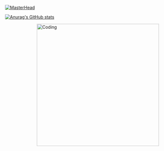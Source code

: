 [![MasterHead](https://iili.io/JNQJ7Ub.png)](https://github.com/GomesBetaX)

[![Anurag's GitHub stats](https://github-readme-stats.vercel.app/api?username=gomesbetax)](https://github.com/anuraghazra/github-readme-stats)

<img align="right" alt="Coding" width="400" src="https://iili.io/JNQAXJR.gif">

<!--
**GomesBetaX/GomesBetaX** is a ✨ _special_ ✨ repository because its `README.md` (this file) appears on your GitHub profile.

Here are some ideas to get you started:

- 🔭 I’m currently working on ...
- 🌱 I’m currently learning ...
- 👯 I’m looking to collaborate on ...
- 🤔 I’m looking for help with ...
- 💬 Ask me about ...
- 📫 How to reach me: ...
- 😄 Pronouns: ...
- ⚡ Fun fact: ...
-->
